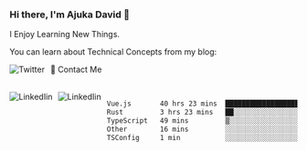 ### Hi there, I'm Ajuka David 🥷

I Enjoy Learning New Things.

You can learn about Technical Concepts from my blog:

<a href="https://tobit.hashnode.dev/"> <img src="https://img.shields.io/badge/Hashnode-2962FF?style=for-the-badge&logo=hashnode&logoColor=white"
     alt="Twitter"
     style="float: left; margin-right: 10px;" /> </a>


📱 Contact Me

<br />
<a href="https://www.linkedin.com/in/david-ajuka-630660144/"> <img src="https://img.shields.io/badge/LinkedIn-0077B5?style=for-the-badge&logo=linkedin&logoColor=white"
     alt="LinkedIin"
     style="float: left; margin-right: 10px;" /> </a> <a href="mailto:ajuka.zephiniah@gmail.com"> <img src="https://img.shields.io/badge/Gmail-D14836?style=for-the-badge&logo=gmail&logoColor=white"
     alt="LinkedIin"
     style="float: left; margin-right: 10px;" /> </a>
     

<!--START_SECTION:waka-->

```txt
Vue.js       40 hrs 23 mins  ██████████████████████▒░░   89.94 %
Rust         3 hrs 23 mins   ██░░░░░░░░░░░░░░░░░░░░░░░   07.56 %
TypeScript   49 mins         ▒░░░░░░░░░░░░░░░░░░░░░░░░   01.84 %
Other        16 mins         ░░░░░░░░░░░░░░░░░░░░░░░░░   00.61 %
TSConfig     1 min           ░░░░░░░░░░░░░░░░░░░░░░░░░   00.05 %
```

<!--END_SECTION:waka-->
